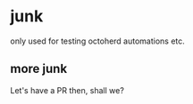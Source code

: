 # junk
only used for testing octoherd automations etc.

## more junk

Let's have a PR then, shall we?
